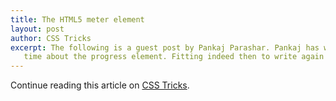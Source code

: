 ```yaml
---
title: The HTML5 meter element
layout: post
author: CSS Tricks
excerpt: The following is a guest post by Pankaj Parashar. Pankaj has written here before, last
   time about the progress element. Fitting indeed then to write again about the very related meter element. They are different both functionally and semantically, so read on!
---
```


Continue reading this article on [CSS Tricks](http://css-tricks.com/html5-meter-element).